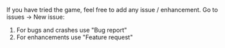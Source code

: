 If you have tried the game, feel free to add any issue / enhancement. 
Go to issues -> New issue: 
1) For bugs and crashes use "Bug report"
2) For enhancements use "Feature request"
